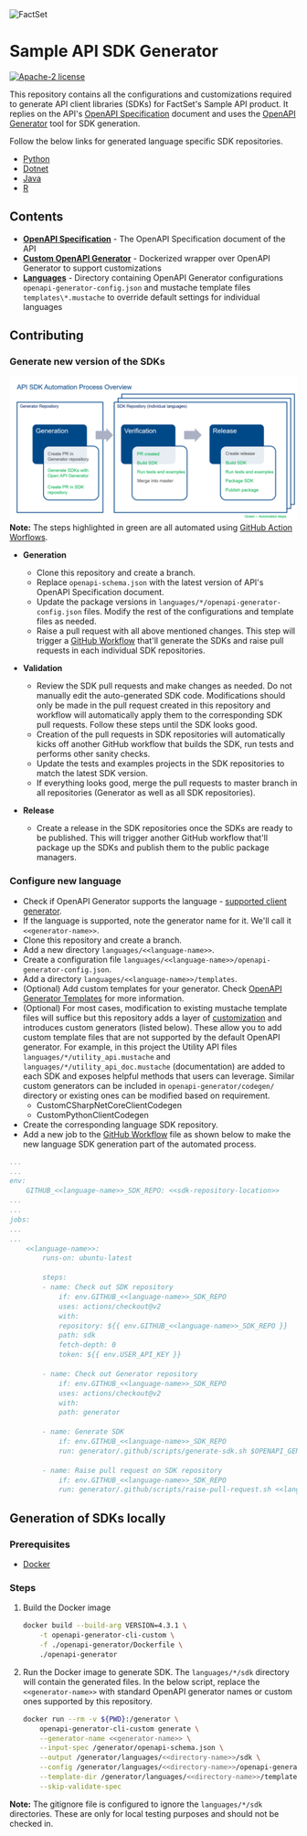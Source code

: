 <img alt="FactSet" src="https://www.factset.com/hubfs/Assets/images/factset-logo.svg" height="56" width="290">

# Sample API SDK Generator

[![Apache-2 license](https://img.shields.io/badge/license-Apache2-brightgreen.svg)](https://www.apache.org/licenses/LICENSE-2.0)

This repository contains all the configurations and customizations required to generate API client libraries (SDKs) for FactSet's Sample API product. It replies on the API's [OpenAPI Specification](https://github.com/OAI/OpenAPI-Specification) document and uses the [OpenAPI Generator](https://github.com/OpenAPITools/openapi-generator) tool for SDK generation.

Follow the below links for generated language specific SDK repositories.

* [Python](https://github.factset.com/factset/sampleapi-python-sdk)
* [Dotnet](https://github.factset.com/factset/sampleapi-dotnet-sdk)
* [Java](https://github.factset.com/factset/sampleapi-java-sdk)
* [R](https://github.factset.com/factset/sampleapi-r-sdk)

## Contents

* **[OpenAPI Specification](openapi-schema.json)** - The OpenAPI Specification document of the API
* **[Custom OpenAPI Generator](openapi-generator)** - Dockerized wrapper over OpenAPI Generator to support customizations
* **[Languages](languages)** - Directory containing OpenAPI Generator configurations `openapi-generator-config.json` and mustache template files `templates\*.mustache` to override default settings for individual languages

## Contributing

### Generate new version of the SDKs

![API SDK Automation Process Overview](./images/overview.png)
**Note:** The steps highlighted in green are all automated using [GitHub Action Worflows](https://docs.github.com/en/actions/configuring-and-managing-workflows).

* **Generation**
  * Clone this repository and create a branch.
  * Replace `openapi-schema.json` with the latest version of API's OpenAPI Specification document.
  * Update the package versions in `languages/*/openapi-generator-config.json` files. Modify the rest of the configurations and template files as needed.
  * Raise a pull request with all above mentioned changes. This step will trigger a [GitHub Workflow](.github/workflows/pull-request.yml) that'll generate the SDKs and raise pull requests in each individual SDK repositories.

* **Validation**
  * Review the SDK pull requests and make changes as needed. Do not manually edit the auto-generated SDK code. Modifications should only be made in the pull request created in this repository and workflow will automatically apply them to the corresponding SDK pull requests. Follow these steps until the SDK looks good.
  * Creation of the pull requests in SDK repositories will automatically kicks off another GitHub workflow that builds the SDK, run tests and performs other sanity checks.
  * Update the tests and examples projects in the SDK repositories to match the latest SDK version.
  * If everything looks good, merge the pull requests to master branch in all repositories (Generator as well as all SDK repositories).

* **Release**
  * Create a release in the SDK repositories once the SDKs are ready to be published. This will trigger another GitHub workflow that'll package up the SDKs and publish them to the public package managers.

### Configure new language

* Check if OpenAPI Generator supports the language - [supported client generator](https://openapi-generator.tech/docs/generators#client-generators).
* If the language is supported, note the generator name for it. We'll call it `<<generator-name>>`.
* Clone this repository and create a branch.
* Add a new directory `languages/<<language-name>>`.
* Create a configuration file `languages/<<language-name>>/openapi-generator-config.json`.
* Add a directory `languages/<<language-name>>/templates`.
* (Optional) Add custom templates for your generator. Check [OpenAPI Generator Templates](https://openapi-generator.tech/docs/templating) for more information.
* (Optional) For most cases, modification to existing mustache template files will suffice but this repository adds a layer of [customization](https://openapi-generator.tech/docs/customization) and introduces custom generators (listed below). These allow you to add custom template files that are not supported by the default OpenAPI generator. For example, in this project the Utility API files `languages/*/utility_api.mustache` and `languages/*/utility_api_doc.mustache` (documentation) are added to each SDK and exposes helpful methods that users can leverage. Similar custom generators can be included in `openapi-generator/codegen/` directory or existing ones can be modified based on requirement.
  * CustomCSharpNetCoreClientCodegen
  * CustomPythonClientCodegen
* Create the corresponding language SDK repository.
* Add a new job to the [GitHub Workflow](.github/workflows/pull-request.yml) file as shown below to make the new language SDK generation part of the automated process.

```yml
...
...
env:
    GITHUB_<<language-name>>_SDK_REPO: <<sdk-repository-location>>
...
...
jobs:
...
...
    <<language-name>>:
        runs-on: ubuntu-latest

        steps:
        - name: Check out SDK repository
            if: env.GITHUB_<<language-name>>_SDK_REPO
            uses: actions/checkout@v2
            with:
            repository: ${{ env.GITHUB_<<language-name>>_SDK_REPO }}
            path: sdk
            fetch-depth: 0
            token: ${{ env.USER_API_KEY }}

        - name: Check out Generator repository
            if: env.GITHUB_<<language-name>>_SDK_REPO
            uses: actions/checkout@v2
            with:
            path: generator

        - name: Generate SDK
            if: env.GITHUB_<<language-name>>_SDK_REPO
            run: generator/.github/scripts/generate-sdk.sh $OPENAPI_GENERATOR_VERSION <<language-name>> <<generator-name>>

        - name: Raise pull request on SDK repository
            if: env.GITHUB_<<language-name>>_SDK_REPO
            run: generator/.github/scripts/raise-pull-request.sh <<language-name>>
```

## Generation of SDKs locally

### Prerequisites

* [Docker](https://www.docker.com/)

### Steps

1. Build the Docker image

    ```sh
    docker build --build-arg VERSION=4.3.1 \
        -t openapi-generator-cli-custom \
        -f ./openapi-generator/Dockerfile \
        ./openapi-generator
    ```

2. Run the Docker image to generate SDK. The `languages/*/sdk` directory will contain the generated files. In the below script, replace the `<<generator-name>>` with standard OpenAPI generator names or custom ones supported by this repository.

    ```sh
    docker run --rm -v ${PWD}:/generator \
        openapi-generator-cli-custom generate \
        --generator-name <<generator-name>> \
        --input-spec /generator/openapi-schema.json \
        --output /generator/languages/<<directory-name>>/sdk \
        --config /generator/languages/<<directory-name>>/openapi-generator-config.json \
        --template-dir /generator/languages/<<directory-name>>/templates \
        --skip-validate-spec
    ```

**Note:** The gitignore file is configured to ignore the `languages/*/sdk` directories. These are only for local testing purposes and should not be checked in.
